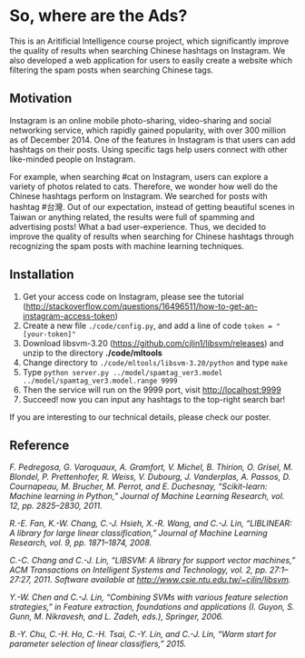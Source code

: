 So, where are the Ads?
====

This is an Aritificial Intelligence course project, which significantly improve the quality of results when searching Chinese hashtags on Instagram. We also developed a web application for users to easily create a website which filtering the spam posts when searching Chinese tags.

## Motivation

Instagram is an online mobile photo-sharing, video-sharing and social networking service, which rapidly gained popularity, with over 300 million as of December 2014. One of the features in Instagram is that users can add hashtags on their posts. Using specific tags help users connect with other like-minded people on Instagram. 

For example, when searching #cat on Instagram, users can explore a variety of photos related to cats. Therefore, we wonder how well do the Chinese hashtags perform on Instagram. We searched for posts with hashtag #台灣. Out of our expectation, instead of getting beautiful scenes in Taiwan or anything related, the results were full of spamming and advertising posts! What a bad user-experience. Thus, we decided to improve the quality of results when searching for Chinese hashtags through recognizing the spam posts with machine learning techniques. 

## Installation

1. Get your access code on Instagram, please see the tutorial (http://stackoverflow.com/questions/16496511/how-to-get-an-instagram-access-token)
2. Create a new file ```./code/config.py```, and add a line of code ```token = "[your-token]"```
2. Download libsvm-3.20 (https://github.com/cjlin1/libsvm/releases) and unzip to the directory **./code/mltools**
2. Change directory to ```./code/mltools/libsvm-3.20/python``` and type ```make```
3. Type ```python server.py ../model/spamtag_ver3.model ../model/spamtag_ver3.model.range 9999```
4. Then the service will run on the 9999 port, visit [http://localhost:9999](http://localhost:9999)
5. Succeed! now you can input any hashtags to the top-right search bar!

If you are interesting to our technical details, please check our poster.

## Reference

_F. Pedregosa, G. Varoquaux, A. Gramfort, V. Michel, B. Thirion, O. Grisel, M. Blondel, P. Prettenhofer, R. Weiss, V. Dubourg, J. Vanderplas, A. Passos, D. Cournapeau, M. Brucher, M. Perrot, and E. Duchesnay, “Scikit-learn: Machine learning in Python,” Journal of Machine Learning Research, vol. 12, pp. 2825–2830, 2011._

_R.-E. Fan, K.-W. Chang, C.-J. Hsieh, X.-R. Wang, and C.-J. Lin, “LIBLINEAR: A library for large linear classification,” Journal of Machine Learning Research, vol. 9, pp. 1871–1874, 2008._

_C.-C. Chang and C.-J. Lin, “LIBSVM: A library for support vector machines,” ACM Transactions on Intelligent Systems and Technology, vol. 2, pp. 27:1–27:27, 2011. Software available at http://www.csie.ntu.edu.tw/~cjlin/libsvm._

_Y.-W. Chen and C.-J. Lin, “Combining SVMs with various feature selection strategies,” in Feature extraction, foundations and applications (I. Guyon, S. Gunn, M. Nikravesh, and L. Zadeh, eds.), Springer, 2006._

_B.-Y. Chu, C.-H. Ho, C.-H. Tsai, C.-Y. Lin, and C.-J. Lin, “Warm start for parameter selection of linear classifiers,” 2015._
